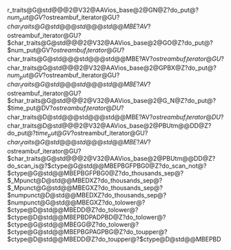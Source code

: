 r_traits@G@std@@@2@V32@AAVios_base@2@GN@Z ?do_put@?$num_put@GV?$ostreambuf_iterator@GU?$char_traits@G@std@@@std@@@std@@MBE?AV?$ostreambuf_iterator@GU?$char_traits@G@std@@@2@V32@AAVios_base@2@GO@Z ?do_put@?$num_put@GV?$ostreambuf_iterator@GU?$char_traits@G@std@@@std@@@std@@MBE?AV?$ostreambuf_iterator@GU?$char_traits@G@std@@@2@V32@AAVios_base@2@GPBX@Z ?do_put@?$num_put@GV?$ostreambuf_iterator@GU?$char_traits@G@std@@@std@@@std@@MBE?AV?$ostreambuf_iterator@GU?$char_traits@G@std@@@2@V32@AAVios_base@2@G_N@Z ?do_put@?$time_put@DV?$ostreambuf_iterator@DU?$char_traits@D@std@@@std@@@std@@MBE?AV?$ostreambuf_iterator@DU?$char_traits@D@std@@@2@V32@AAVios_base@2@PBUtm@@DD@Z ?do_put@?$time_put@GV?$ostreambuf_iterator@GU?$char_traits@G@std@@@std@@@std@@MBE?AV?$ostreambuf_iterator@GU?$char_traits@G@std@@@2@V32@AAVios_base@2@PBUtm@@DD@Z ?do_scan_is@?$ctype@G@std@@MBEPBGFPBG0@Z ?do_scan_not@?$ctype@G@std@@MBEPBGFPBG0@Z ?do_thousands_sep@?$_Mpunct@D@std@@MBEDXZ ?do_thousands_sep@?$_Mpunct@G@std@@MBEGXZ ?do_thousands_sep@?$numpunct@D@std@@MBEDXZ ?do_thousands_sep@?$numpunct@G@std@@MBEGXZ ?do_tolower@?$ctype@D@std@@MBEDD@Z ?do_tolower@?$ctype@D@std@@MBEPBDPADPBD@Z ?do_tolower@?$ctype@G@std@@MBEGG@Z ?do_tolower@?$ctype@G@std@@MBEPBGPAGPBG@Z ?do_toupper@?$ctype@D@std@@MBEDD@Z ?do_toupper@?$ctype@D@std@@MBEPBD